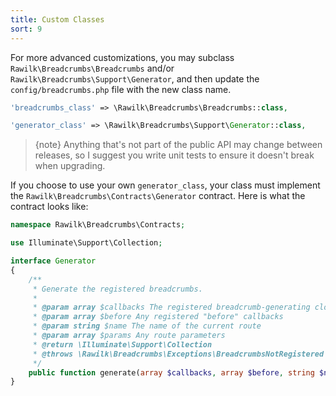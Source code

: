 ```yaml
---
title: Custom Classes
sort: 9
---
```


For more advanced customizations, you may subclass `Rawilk\Breadcrumbs\Breadcrumbs` and/or `Rawilk\Breadcrumbs\Support\Generator`, and then
update the `config/breadcrumbs.php` file with the new class name.

```php
'breadcrumbs_class' => \Rawilk\Breadcrumbs\Breadcrumbs::class,

'generator_class' => \Rawilk\Breadcrumbs\Support\Generator::class,
```

> {note} Anything that's not part of the public API may change between releases, so I suggest you write unit tests to ensure it doesn't break when upgrading.

If you choose to use your own `generator_class`, your class must implement the `Rawilk\Breadcrumbs\Contracts\Generator` contract. Here is what the contract
looks like:

```php
namespace Rawilk\Breadcrumbs\Contracts;

use Illuminate\Support\Collection;

interface Generator
{
    /**
     * Generate the registered breadcrumbs.
     *
     * @param array $callbacks The registered breadcrumb-generating closures
     * @param array $before Any registered "before" callbacks
     * @param string $name The name of the current route
     * @param array $params Any route parameters
     * @return \Illuminate\Support\Collection
     * @throws \Rawilk\Breadcrumbs\Exceptions\BreadcrumbsNotRegistered
     */
    public function generate(array $callbacks, array $before, string $name, array $params): Collection;
}
```
